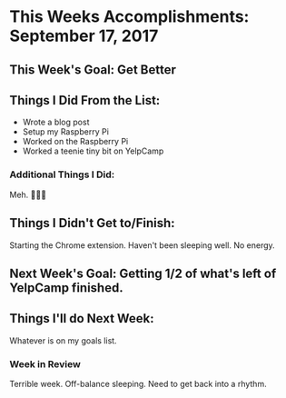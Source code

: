 # This Weeks Accomplishments: September 17, 2017

## This Week's Goal: Get Better

## Things I Did From the List:
* Wrote a blog post
* Setup my Raspberry Pi
* Worked on the Raspberry Pi
* Worked a teenie tiny bit on YelpCamp

### Additional Things I Did:
Meh. 🤷🏽‍♀️

## Things I Didn't Get to/Finish:
Starting the Chrome extension. Haven't been sleeping well. No energy.

## Next Week's Goal: Getting 1/2 of what's left of YelpCamp finished.

## Things I'll do Next Week:
Whatever is on my goals list.

### Week in Review
Terrible week. Off-balance sleeping. Need to get back into a rhythm.
